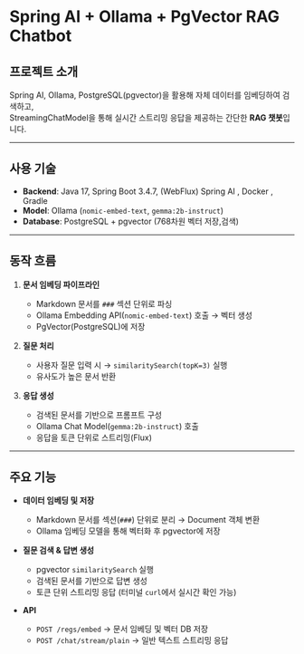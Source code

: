 # Spring AI + Ollama + PgVector RAG Chatbot

## 프로젝트 소개
Spring AI, Ollama, PostgreSQL(pgvector)을 활용해 자체 데이터를 임베딩하여 검색하고,  
StreamingChatModel을 통해 실시간 스트리밍 응답을 제공하는 간단한 **RAG 챗봇**입니다.

---

## 사용 기술
- **Backend**: Java 17, Spring Boot 3.4.7, (WebFlux) Spring AI , Docker , Gradle 
- **Model**: Ollama (`nomic-embed-text`, `gemma:2b-instruct`)  
- **Database**: PostgreSQL + pgvector (768차원 벡터 저장,검색)  

---

## 동작 흐름
1. **문서 임베딩 파이프라인**
   - Markdown 문서를 `###` 섹션 단위로 파싱  
   - Ollama Embedding API(`nomic-embed-text`) 호출 → 벡터 생성  
   - PgVector(PostgreSQL)에 저장  

2. **질문 처리**
   - 사용자 질문 입력 시 → `similaritySearch(topK=3)` 실행  
   - 유사도가 높은 문서 반환  

3. **응답 생성**
   - 검색된 문서를 기반으로 프롬프트 구성  
   - Ollama Chat Model(`gemma:2b-instruct`) 호출  
   - 응답을 토큰 단위로 스트리밍(Flux)  

---

## 주요 기능
- **데이터 임베딩 및 저장**
  - Markdown 문서를 섹션(`###`) 단위로 분리 → Document 객체 변환  
  - Ollama 임베딩 모델을 통해 벡터화 후 pgvector에 저장  

- **질문 검색 & 답변 생성**
  - pgvector `similaritySearch` 실행  
  - 검색된 문서를 기반으로 답변 생성  
  - 토큰 단위 스트리밍 응답 (터미널 `curl`에서 실시간 확인 가능)  

- **API**
  - `POST /regs/embed` → 문서 임베딩 및 벡터 DB 저장   
  - `POST /chat/stream/plain` → 일반 텍스트 스트리밍 응답  
